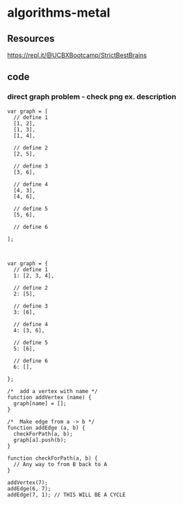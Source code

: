 # algorithms-metal

## Resources
https://repl.it/@UCBXBootcamp/StrictBestBrains

## code

### direct graph problem - check png ex. description
```
var graph = [
  // define 1
  [1, 2],    
  [1, 3],
  [1, 4],
  
  // define 2
  [2, 5],
  
  // define 3
  [3, 6],
  
  // define 4
  [4, 3],
  [4, 6],
  
  // define 5
  [5, 6],
  
  // define 6 
  
];



var graph = {
  // define 1
  1: [2, 3, 4],
  
  // define 2
  2: [5],
  
  // define 3
  3: [6],
  
  // define 4
  4: [3, 6],
  
  // define 5
  5: [6],
  
  // define 6 
  6: [],
 
};

/*  add a vertex with name */
function addVertex (name) {
  graph[name] = [];
}

/*  Make edge from a -> b */
function addEdge (a, b) {
  checkForPath(a, b);
  graph[a].push(b);
}

function checkForPath(a, b) {
  // Any way to from B back to A
}

addVertex(7);
addEdge(6, 7);
addEdge(7, 1); // THIS WILL BE A CYCLE
```
